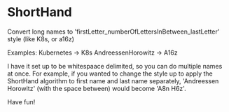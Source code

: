 # ShortHand
Convert long names to 'firstLetter_numberOfLettersInBetween_lastLetter' style (like K8s, or a16z)

Examples:
Kubernetes -> K8s
AndreessenHorowitz -> A16z

I have it set up to be whitespaace delimited, so you can do multiple names at once. For example, if you wanted to change the style up to apply the ShortHand algorithm to first name and last name separately, 'Andreessen Horowitz' (with the space between) would become 'A8n H6z'. 

Have fun!
